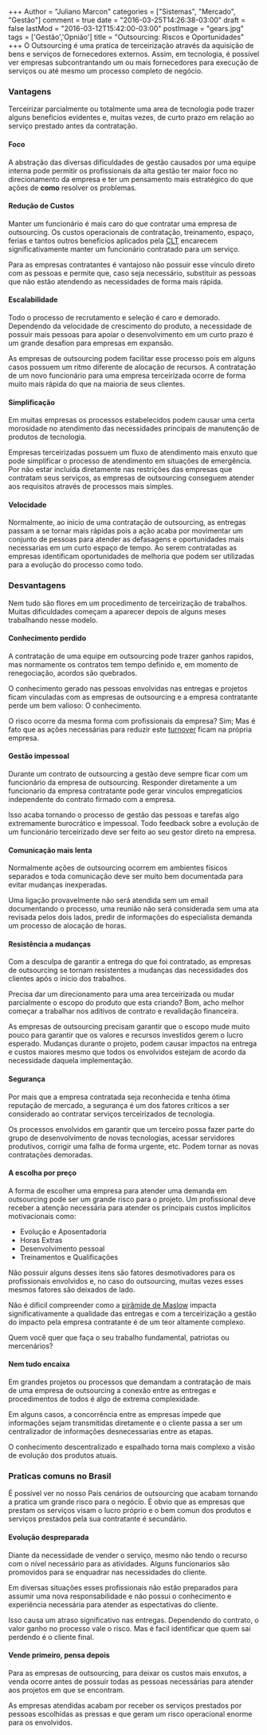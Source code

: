 +++
Author = "Juliano Marcon"
categories = ["Sistemas", "Mercado", "Gestão"]
comment = true
date = "2016-03-25T14:26:38-03:00"
draft = false
lastMod = "2016-03-12T15:42:00-03:00"
postImage = "gears.jpg"
tags = ['Gestão','Opnião']
title = "Outsourcing: Riscos e Oportunidades"
+++
O Outsourcing é uma pratica de terceirização através da aquisição de bens e serviços de fornecedores externos. Assim, em tecnologia, é possível ver empresas subcontrantando um ou mais fornecedores para execução de serviços ou até mesmo um processo completo de negócio.
<!--more-->

### Vantagens

Terceirizar parcialmente ou totalmente uma area de tecnologia pode trazer alguns benefícios evidentes e, muitas vezes, de curto prazo em relação ao serviço prestado antes da contratação.

#### Foco

A abstração das diversas dificuldades de gestão causados por uma equipe interna pode permitir os profissionais da alta gestão ter maior foco no direcionamento da empresa e ter um pensamento mais estratégico do que ações de **como** resolver os problemas.

#### Redução de Custos

Manter um funcionário é mais caro do que contratar uma empresa de outsourcing. Os custos operacionais de contratação, treinamento, espaço, ferias e tantos outros beneficios aplicados pela [CLT](http://www.planalto.gov.br/ccivil_03/decreto-lei/Del5452.htm) encarecem significativamente manter um funcionário contratado para um serviço.

Para as empresas contratantes é vantajoso não possuir esse vínculo direto com as pessoas e permite que, caso seja necessário, substituir as pessoas que não estão atendendo as necessidades de forma mais rápida.

#### Escalabilidade
Todo o processo de recrutamento e seleção é caro e demorado. Dependendo da velocidade de crescimento do produto, a necessidade de possuir mais pessoas para apoiar o desenvolvimento em um curto prazo é um grande desafion para empresas em expansão.

As empresas de outsourcing podem facilitar esse processo pois em alguns casos possuem um ritmo diferente de alocação de recursos. A contratação de um novo funcionário para uma empresa terceirizada ocorre de forma muito mais rápida do que na maioria de seus clientes.

#### Simplificação
Em muitas empresas os processos estabelecidos podem causar uma certa morosidade no atendimento das necessidades principais de manutenção de produtos de tecnologia.

Empresas terceirizadas possuem um fluxo de atendimento mais enxuto que pode simplificar o processo de atendimento em situações de emergência. Por não estar incluída diretamente nas restrições das empresas que contratam seus serviços, as empresas de outsourcing conseguem atender aos requisitos através de processos mais simples.

#### Velocidade
Normalmente, ao inicio de uma contratação de outsourcing, as entregas passam a se tornar mais rápidas pois a ação acaba por movimentar um conjunto de pessoas para atender as defasagens e oportunidades mais necessarias em um curto espaço de tempo. Ao serem contratadas as empresas identificam oportunidades de melhoria que podem ser utilizadas para a evolução do processo como todo.

### Desvantagens
Nem tudo são flores em um procedimento de terceirização de trabalhos. Muitas dificuldades começam a aparecer depois de alguns meses trabalhando nesse modelo.

#### Conhecimento perdido
A contratação de uma equipe em outsourcing pode trazer ganhos rapidos, mas normamente os contratos tem tempo definido e, em momento de renegociação, acordos são quebrados.

O conhecimento gerado nas pessoas envolvidas nas entregas e projetos ficam vinculadas com as empresas de outsourcing e a empresa contratante perde um bem valioso: O conhecimento.

O risco ocorre da mesma forma com profissionais da empresa? Sim; Mas é fato que as ações necessárias para reduzir este [turnover](https://pt.wikipedia.org/wiki/Rotatividade_de_pessoal) ficam na própria empresa.

#### Gestão impessoal
Durante um contrato de outsourcing a gestão deve sempre ficar com um funcionário da empresa de outsourcing. Responder diretamente a um funcionario da empresa contratante pode gerar vinculos empregatícios independente do contrato firmado com a empresa.

Isso acaba tornando o processo de gestão das pessoas e tarefas algo extremamente burocrático e impessoal. Todo feedback sobre a evolução de um funcionário terceirizado deve ser feito ao seu gestor direto na empresa.

#### Comunicação mais lenta
Normalmente ações de outsourcing ocorrem em ambientes físicos separados e toda comunicação deve ser muito bem documentada para evitar mudanças inexperadas.

Uma ligação provavelmente não será atendida sem um email documentando o processo, uma reunião não será considerada sem uma ata revisada pelos dois lados, predir de informações do especialista demanda um processo de alocação de horas.

#### Resistência a mudanças
Com a desculpa de garantir a entrega do que foi contratado, as empresas de outsourcing se tornam resistentes a mudanças das necessidades dos clientes após o inicio dos trabalhos.

Precisa dar um direcionamento para uma area terceirizada ou mudar parcialmente o escopo do produto que esta criando? Bom, acho melhor começar a trabalhar nos aditivos de contrato e revalidação financeira.

As empresas de outsourcing precisam garantir que o escopo mude muito pouco para garantir que os valores e recursos investidos gerem o lucro esperado. Mudanças durante o projeto, podem causar impactos na entrega e custos maiores mesmo que todos os envolvidos estejam de acordo da necessidade daquela implementação.

#### Segurança
Por mais que a empresa contratada seja reconhecida e tenha ótima reputação de mercado, a segurança é um dos fatores críticos a ser considerado ao contratar serviços terceirizados de tecnologia.

Os processos envolvidos em garantir que um terceiro possa fazer parte do grupo de desenvolvimento de novas tecnologias, acessar servidores produtivos, corrigir uma falha de forma urgente, etc. Podem tornar as novas contratações demoradas.

#### A escolha por preço
A forma de escolher uma empresa para atender uma demanda em outsourcing pode ser um grande risco para o projeto. Um profissional deve receber a atenção necessária para atender os principais custos implicitos motivacionais como:

- Evolução e Aposentadoria
- Horas Extras
- Desenvolvimento pessoal
- Treinamentos e Qualificações

Não possuir alguns desses itens são fatores desmotivadores para os profissionais envolvidos e, no caso do outsourcing, muitas vezes esses mesmos fatores são deixados de lado.

Não é dificil compreender como a [pirâmide de Maslow]( https://pt.wikipedia.org/wiki/Hierarquia_de_necessidades_de_Maslow) impacta significativamente a qualidade das entregas e com a terceirização a gestão do impacto pela empresa contratante é de um teor altamente complexo.

Quem você quer que faça o seu trabalho fundamental, patriotas ou mercenários?

#### Nem tudo encaixa
Em grandes projetos ou processos que demandam a contratação de mais de uma empresa de outsourcing a conexão entre as entregas e procedimentos de todos é algo de extrema complexidade.

Em alguns casos, a concorrência entre as empresas impede que informações sejam transmitidas diretamente e o cliente passa a ser um centralizador de informações desnecessarias entre as etapas.

O conhecimento descentralizado e espalhado torna mais complexo a visão de evolução dos produtos atuais.

### Praticas comuns no Brasil

É possível ver no nosso País cenários de outsourcing que acabam tornando a pratica um grande risco para o negócio. É obvio que as empresas que prestam os serviços visam o lucro próprio e o bem comun dos produtos e serviços prestados pela sua contratante é secundário.

#### Evolução despreparada
Diante da necessidade de vender o serviço, mesmo não tendo o recurso com o nível necessário para as atividades. Alguns funcionarios são promovidos para se enquadrar nas necessidades do cliente.

Em diversas situações esses profissionais não estão preparados para assumir uma nova responsabilidade e não possui o conhecimento e experiência necessária para atender as espectativas do cliente.

Isso causa um atraso significativo nas entregas. Dependendo do contrato, o valor ganho no processo vale o risco. Mas é facil identificar que quem sai perdendo é o cliente final.

#### Vende primeiro, pensa depois
Para as empresas de outsourcing, para deixar os custos mais enxutos, a venda ocorre antes de possuir todas as pessoas necessárias para atender aos projetos em que se encontram.

As empresas atendidas acabam por receber os serviços prestados por pessoas escolhidas as pressas e que geram um risco operacional enorme para os envolvidos.
